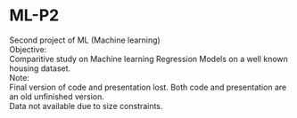 # ML-P2
Second project of ML (Machine learning)<br>
Objective:<br>
Comparitive study on Machine learning Regression Models on a well known housing dataset.<br>
Note:<br>
Final version of code and presentation lost. Both code and presentation are an old unfinished version.<br>
Data not available due to size constraints.<br>
